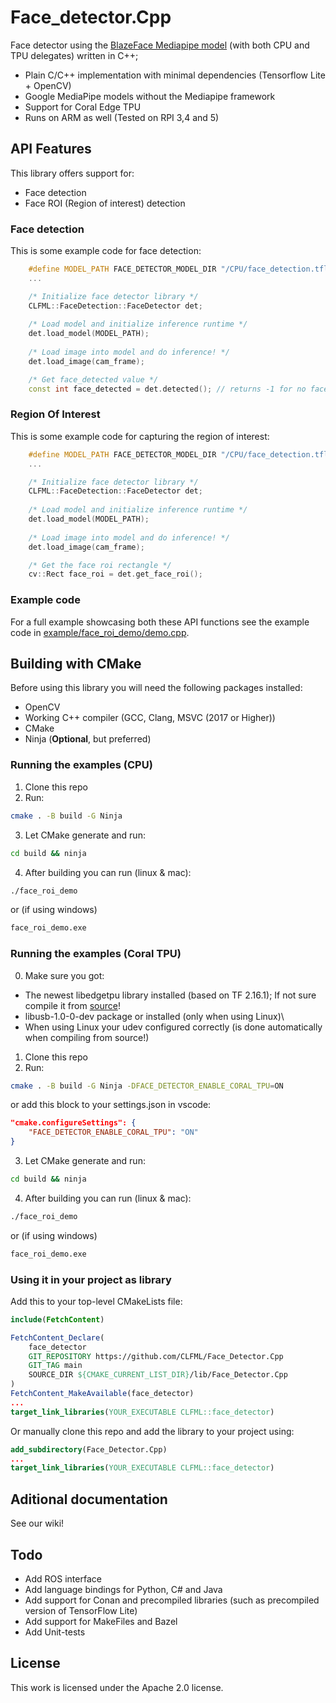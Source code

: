 # Face_detector.Cpp
Face detector using the [BlazeFace Mediapipe model](https://storage.googleapis.com/mediapipe-assets/MediaPipe%20BlazeFace%20Model%20Card%20(Short%20Range).pdf) (with both CPU and TPU delegates) written in C++;

- Plain C/C++ implementation with minimal dependencies (Tensorflow Lite + OpenCV)
- Google MediaPipe models without the Mediapipe framework
- Support for Coral Edge TPU
- Runs on ARM as well (Tested on RPI 3,4 and 5)

## API Features
This library offers support for:
- Face detection
- Face ROI (Region of interest) detection

### Face detection
This is some example code for face detection:
```c++
    #define MODEL_PATH FACE_DETECTOR_MODEL_DIR "/CPU/face_detection.tflite"
    ...

    /* Initialize face detector library */
    CLFML::FaceDetection::FaceDetector det;
    
    /* Load model and initialize inference runtime */
    det.load_model(MODEL_PATH);
    
    /* Load image into model and do inference! */
    det.load_image(cam_frame);

    /* Get face_detected value */
    const int face_detected = det.detected(); // returns -1 for no face and 0 for face detected!
```

### Region Of Interest
This is some example code for capturing the region of interest:
```c++
    #define MODEL_PATH FACE_DETECTOR_MODEL_DIR "/CPU/face_detection.tflite"
    ...

    /* Initialize face detector library */
    CLFML::FaceDetection::FaceDetector det;
    
    /* Load model and initialize inference runtime */
    det.load_model(MODEL_PATH);
    
    /* Load image into model and do inference! */
    det.load_image(cam_frame);

    /* Get the face roi rectangle */
    cv::Rect face_roi = det.get_face_roi();
```

### Example code
For a full example showcasing both these API functions see the example code in [example/face_roi_demo/demo.cpp](example/face_roi_demo/demo.cpp).

## Building with CMake
Before using this library you will need the following packages installed:
- OpenCV
- Working C++ compiler (GCC, Clang, MSVC (2017 or Higher))
- CMake
- Ninja (**Optional**, but preferred)

### Running the examples (CPU)
1. Clone this repo
2. Run:
```bash
cmake . -B build -G Ninja
```
3. Let CMake generate and run:
```bash
cd build && ninja
```
4. After building you can run (linux & mac):
```bash
./face_roi_demo
```
or (if using windows)
```bat
face_roi_demo.exe
```
### Running the examples (Coral TPU)
0. Make sure you got:
- The newest libedgetpu library installed (based on TF 2.16.1); If not sure compile it from [source](https://github.com/google-coral/libedgetpu)!
- libusb-1.0-0-dev package or installed (only when using Linux)\
- When using Linux your udev configured correctly (is done automatically when compiling from source!)
1. Clone this repo
2. Run:
```bash
cmake . -B build -G Ninja -DFACE_DETECTOR_ENABLE_CORAL_TPU=ON
```
or add this block to your settings.json in vscode:
```json
"cmake.configureSettings": {
    "FACE_DETECTOR_ENABLE_CORAL_TPU": "ON"
}
```

3. Let CMake generate and run:
```bash
cd build && ninja
```
4. After building you can run (linux & mac):
```bash
./face_roi_demo
```
or (if using windows)
```bat
face_roi_demo.exe
```

### Using it in your project as library
Add this to your top-level CMakeLists file:
```cmake
include(FetchContent)

FetchContent_Declare(
    face_detector
    GIT_REPOSITORY https://github.com/CLFML/Face_Detector.Cpp
    GIT_TAG main
    SOURCE_DIR ${CMAKE_CURRENT_LIST_DIR}/lib/Face_Detector.Cpp
)
FetchContent_MakeAvailable(face_detector)
...
target_link_libraries(YOUR_EXECUTABLE CLFML::face_detector)
```
Or manually clone this repo and add the library to your project using:
```cmake
add_subdirectory(Face_Detector.Cpp)
...
target_link_libraries(YOUR_EXECUTABLE CLFML::face_detector)
```

## Aditional documentation
See our wiki!

## Todo
- Add ROS interface
- Add language bindings for Python, C# and Java
- Add support for Conan and precompiled libraries (such as precompiled version of TensorFlow Lite)
- Add support for MakeFiles and Bazel
- Add Unit-tests 

## License
This work is licensed under the Apache 2.0 license.